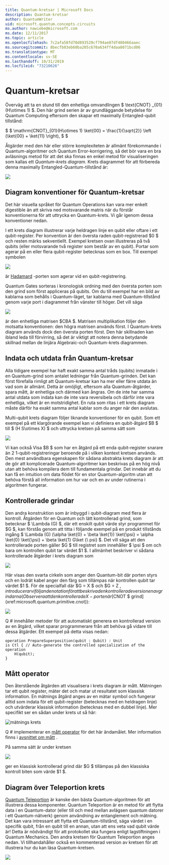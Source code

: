 ```yaml
---
title: Quantum-kretsar | Microsoft Docs
description: Quantum-kretsar
author: QuantumWriter
uid: microsoft.quantum.concepts.circuits
ms.author: nawiebe@microsoft.com
ms.date: 12/11/2017
ms.topic: article
ms.openlocfilehash: 7c2afa58fd70d893529cf794ae07df480466aaec
ms.sourcegitcommit: 8becfb03eb60ba205c670a634ff4daa8071bcd06
ms.translationtype: MT
ms.contentlocale: sv-SE
ms.lasthandoff: 10/31/2019
ms.locfileid: "73210626"
---
```

# <a name="quantum-circuits"></a>Quantum-kretsar
Överväg att ta en stund till den enhetliga omvandlingen $ \text{CNOT} _{01}(H\otimes 1) $.
Den här grind serien är av grundläggande betydelse för Quantum Computing eftersom den skapar ett maximally Entangled-qubit tillstånd:

$ $ \mathrm{CNOT}_{01}(H\otimes 1) \ket{00} = \frac{1}{\sqrt{2}} \left (\ket{00} + \ket{11} \right), $ $

Åtgärder med den här eller större komplexiteten är allmänt förekommande i Quantum-algoritmer och Quantum Error-korrigering, så det bör vara en bra avläsnings metod för att det ska finnas en enkel metod för visualiseringen som kallas ett *Quantum-krets diagram*.
Krets diagrammet för att förbereda denna maximally Entangled-Quantum-tillstånd är:

<!--- ![](.\media\1.svg) --->
<!-- Can't find a way to easily center this... probably an extension needed:  -->
![](~/media/Concepts1.png)

## <a name="quantum-circuit-diagram-conventions"></a>Diagram konventioner för Quantum-kretsar
Det här visuella språket för Quantum Operations kan vara mer enkelt digestible än att skriva ned motsvarande matris när du förstår konventionerna för att uttrycka en Quantum-krets.
Vi går igenom dessa konventioner nedan.

I ett krets diagram illustrerar varje heldragen linje en qubit eller oftare i ett qubit-register.
Per konvention är den översta raden qubit-registrerad $0 $ och resten märks sekventiellt. Exempel kretsen ovan illustreras på två qubits (eller motsvarande två register som består av en qubit).
Portar som agerar på en eller flera qubit-register betecknas som en box.
Till exempel symbolen

<!--- ![](.\media\2.svg) --->
<!-- Can't find a way to easily center this... probably an extension needed:  -->
![](~/media/concepts_2.png)

är [Hadamard](xref:microsoft.quantum.primitive.h) -porten som agerar vid en qubit-registrering.

Quantum Gates sorteras i kronologisk ordning med den översta porten som den grind som först appliceras på qubits.
Om du till exempel har en bild av kablarna som behålls i Quantum-läget, tar kablarna med Quantum-tillstånd genom varje port i diagrammet från vänster till höger.
Det vill säga 

<!--- ![](.\media\3.svg) --->
<!-- Can't find a way to easily center this... probably an extension needed:  -->
![](~/media/concepts_3.png)

är den enhetliga matrisen $CBA $.
Matrisen multiplikation följer den motsatta konventionen: den högra matrisen används först. I Quantum-krets diagram används dock den översta porten först.
Den här skillnaden kan ibland leda till förvirring, så det är viktigt att notera denna betydande skillnad mellan de linjära Algebraic-och Quantum-krets diagrammen.

## <a name="inputs-and-outputs-of-quantum-circuits"></a>Indata och utdata från Quantum-kretsar
Alla tidigare exempel har haft exakt samma antal tråds (qubits) inmatade i en Quantum-grind som antalet ledningar från Quantum-grinden.
Det kan först förefalla rimligt att Quantum-kretsar kan ha mer eller färre utdata än vad som är allmänt.
Detta är omöjligt, eftersom alla Quantum-åtgärder, spara mått, är enhetliga och därmed kan ångras.
Om de inte har samma antal utdata som indata kan de inte vara reversibela och därför inte vara enhetliga, vilket är en motstridighet.
En ruta som ritas i ett krets diagram måste därför ha exakt samma antal kablar som du anger när den avslutas.

Multi-qubit krets diagram följer liknande konventioner för en qubit.
Som ett exempel på ett klargörande exempel kan vi definiera en qubit-åtgärd $B $ till $ (H S\otimes X) $ och uttrycka kretsen på samma sätt som

<!--- ![](.\media\4.svg) --->
<!-- Can't find a way to easily center this... probably an extension needed:  -->
![](~/media/concepts_4.png)

Vi kan också Visa $B $ som har en åtgärd på ett enda qubit-register snarare än 2 1-qubit-registreringar beroende på i vilken kontext kretsen används. Den mest användbara egenskapen för sådana abstrakta krets diagram är att de gör att komplicerade Quantum-algoritmer kan beskrivas på en hög nivå utan att behöva kompilera dem till fundamentala grindar.
Det innebär att du kan få en intuition om data flödet för en stor Quantum-algoritm utan att behöva förstå all information om hur var och en av under rutinerna i algoritmen fungerar.

## <a name="controlled-gates"></a>Kontrollerade grindar
Den andra konstruktion som är inbyggd i qubit-diagram med flera är kontroll.
Åtgärden för en Quantum och lätt kontrollerad grind, som betecknar $ \Lambda (G) $, där ett enskilt qubit värde styr programmet för $G $, kan förstås genom att titta i följande exempel på en produkt tillstånds ingång $ \Lambda (G) (\alpha \ket{0} + \beta \ket{1}) \ket{\psi} = \alpha \ket{0} \ket{\psi} + \beta \ket{1} G\ket {\ psi} $.
Det vill säga att den kontrollerade porten gäller $G $ till registret som innehåller $ \psi $ om och bara om kontrollen qubit tar värdet $1 $.
I allmänhet beskriver vi sådana kontrollerade åtgärder i krets diagram som

<!--- ![](.\media\5.svg) --->
<!-- Can't find a way to easily center this... probably an extension needed:  -->
![](~/media/concepts_5.png)

Här visas den svarta cirkeln som anger den Quantum-bit där porten styrs och en lodrät kabel anger den färg som tillämpas när kontrollen qubit tar värdet $1 $.
För de specialfall där $G = X $ och $G = Z $, introducerar vi följande notation för att beskriva den kontrollerade versionen av grindarna (Observera att den kontrollerade X-porten är [$CNOT $ grind](xref:microsoft.quantum.primitive.cnot)):

<!--- ![](.\media\6.svg) --->
<!-- Can't find a way to easily center this... probably an extension needed:  -->
![](~/media/concepts_6.png)

Q # innehåller metoder för att automatiskt generera en kontrollerad version av en åtgärd, vilket sparar programmerare från att behöva gå vidare till dessa åtgärder. Ett exempel på detta visas nedan:

```qsharp
operation PrepareSuperposition(qubit : Qubit) : Unit
is Ctl { // Auto-generate the controlled specialization of the operation
    H(qubit);
}
```

## <a name="measurement-operator"></a>Mått operator
Den återstående åtgärden att visualisera i krets diagram är mått.
Mätningen tar ett qubit register, mäter det och matar ut resultatet som klassisk information.
En mätnings åtgärd anges av en mätar symbol och fungerar alltid som indata för ett qubit-register (betecknas med en heldragen linje) och utvärderar klassisk information (betecknas med en dubbel linje).
Mer specifikt ser en sådan under krets ut så här:

<!--- ![](.\media\7.svg) ---->
<!-- Can't find a way to easily center this... probably an extension needed:  -->
![mätnings krets](~/media/concepts_7.png)

Q # implementerar en [mått operator](xref:microsoft.quantum.primitive.measure) för det här ändamålet.
Mer information finns i [avsnittet om mått](xref:microsoft.quantum.libraries.standard.prelude#measurements) .

På samma sätt är under kretsen

<!--- ![](.\media\8.svg) --->
<!-- Can't find a way to easily center this... probably an extension needed:  -->
![](~/media/concepts_8.png)

ger en klassisk kontrollerad grind där $G $ tillämpas på den klassiska kontroll biten som värde $1 $.

## <a name="teleportation-circuit-diagram"></a>Diagram över Teleportion krets
[Quantum Teleportion](xref:microsoft.quantum.techniques.puttingittogether) är kanske den bästa Quantum-algoritmen för att illustrera dessa komponenter.
Quantum Teleportion är en metod för att flytta data i en Quantum-dator (eller till och med mellan avlägsen quantum datorer i ett Quantum-nätverk) genom användning av entanglement och mätning.
Det kan vara intressant att flytta ett Quantum-tillstånd, säga värdet i en specifik qubit, från en qubit till en annan, utan att ens veta vad qubit värde är!
Detta är nödvändigt för att protokollet ska fungera enligt lagstiftningen i Quantum Mechanics.
Den andra kretsen för Quantum Teleportion anges nedan. Vi tillhandahåller också en kommenterad version av kretsen för att illustrera hur du kan läsa Quantum-kretsen.

<!--- ![](.\media\tp2.svg){ width=50% } --->
![](~/media/concepts_tp2.png)
